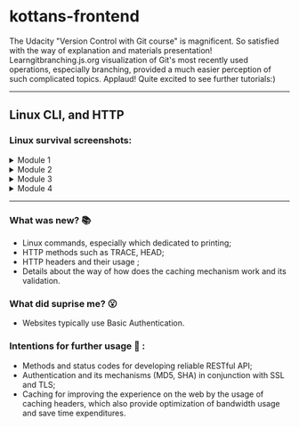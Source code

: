 # kottans-frontend
The Udacity "Version Control with Git course" is magnificent. So satisfied with the way of explanation and materials presentation! Learngitbranching.js.org visualization of Git's most recently used operations, especially branching, provided a much easier perception of such complicated topics. Applaud! Quite excited to see further tutorials:)

---

## Linux CLI, and HTTP

### Linux survival screenshots:

<details> 
	<summary> Module 1</summary>

	![Module 1](task_linux_cli/module_1.png)

</details>

<details> 
	<summary> Module 2</summary>

	![Module 2](task_linux_cli/module_2.png)

</details>

<details> 
	<summary> Module 3</summary>

	![Module 3](task_linux_cli/module_3.png)

</details>

<details> 
	<summary> Module 4</summary>

	![Module 4](task_linux_cli/module_4.png)
	
</details>

---

### What was new? :books:

* Linux commands, especially which dedicated to printing;
* HTTP methods such as TRACE, HEAD;
* HTTP headers and their usage ;
* Details about the way of how does the caching mechanism work and its validation.

### What did suprise me? :open_mouth:

* Websites typically use Basic Authentication.

### Intentions for further usage :information_desk_person: :

* Methods and status codes for developing reliable RESTful API;
* Authentication and its mechanisms (MD5, SHA) in conjunction with SSL and TLS;
* Caching for improving the experience on the web by the usage of caching headers, which 
also provide optimization of bandwidth usage and save time expenditures.


